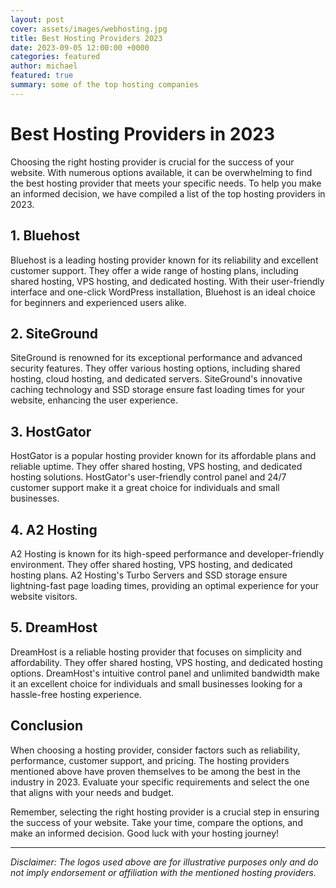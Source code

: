 ```yaml
---
layout: post
cover: assets/images/webhosting.jpg
title: Best Hosting Providers 2023
date: 2023-09-05 12:00:00 +0000
categories: featured
author: michael
featured: true
summary: some of the top hosting companies
---
```



# Best Hosting Providers in 2023

Choosing the right hosting provider is crucial for the success of your website. With numerous options available, it can be overwhelming to find the best hosting provider that meets your specific needs. To help you make an informed decision, we have compiled a list of the top hosting providers in 2023.

## 1. Bluehost



Bluehost is a leading hosting provider known for its reliability and excellent customer support. They offer a wide range of hosting plans, including shared hosting, VPS hosting, and dedicated hosting. With their user-friendly interface and one-click WordPress installation, Bluehost is an ideal choice for beginners and experienced users alike.

## 2. SiteGround



SiteGround is renowned for its exceptional performance and advanced security features. They offer various hosting options, including shared hosting, cloud hosting, and dedicated servers. SiteGround's innovative caching technology and SSD storage ensure fast loading times for your website, enhancing the user experience.

## 3. HostGator



HostGator is a popular hosting provider known for its affordable plans and reliable uptime. They offer shared hosting, VPS hosting, and dedicated hosting solutions. HostGator's user-friendly control panel and 24/7 customer support make it a great choice for individuals and small businesses.

## 4. A2 Hosting



A2 Hosting is known for its high-speed performance and developer-friendly environment. They offer shared hosting, VPS hosting, and dedicated hosting plans. A2 Hosting's Turbo Servers and SSD storage ensure lightning-fast page loading times, providing an optimal experience for your website visitors.

## 5. DreamHost



DreamHost is a reliable hosting provider that focuses on simplicity and affordability. They offer shared hosting, VPS hosting, and dedicated hosting options. DreamHost's intuitive control panel and unlimited bandwidth make it an excellent choice for individuals and small businesses looking for a hassle-free hosting experience.

## Conclusion

When choosing a hosting provider, consider factors such as reliability, performance, customer support, and pricing. The hosting providers mentioned above have proven themselves to be among the best in the industry in 2023. Evaluate your specific requirements and select the one that aligns with your needs and budget.

Remember, selecting the right hosting provider is a crucial step in ensuring the success of your website. Take your time, compare the options, and make an informed decision. Good luck with your hosting journey!

---

*Disclaimer: The logos used above are for illustrative purposes only and do not imply endorsement or affiliation with the mentioned hosting providers.*